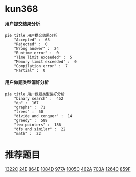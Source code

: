 # kun368

<!-- tabs:start -->



#### **用户提交结果分析**

```mermaid
pie title 用户提交结果分析
    "Accepted" :  63
    "Rejected" :  0
    "Wrong answer" :  24
    "Runtime error" :  0
    "Time limit exceeded" :  5
    "Memory limit exceeded" :  0
    "Compilation error" :  7
    "Partial" :  0
```

#### **用户做题类型偏好分析**

```mermaid
pie title 用户做题类型偏好分析
    "binary search" :  452
    "dp" :  167
    "graphs" :  71
    "trees" :  50
    "divide and conquer" :  14
    "greedy" :  589
    "two pointers" :  186
    "dfs and similar" :  22
    "math" :  22
```



<!-- tabs:end -->
# 推荐题目
[1322C](https://codeforces.com/contest/1322/problem/C)
[24E](https://codeforces.com/contest/24/problem/E)
[864E](https://codeforces.com/contest/864/problem/E)
[1084D](https://codeforces.com/contest/1084/problem/D)
[977A](https://codeforces.com/contest/977/problem/A)
[1005C](https://codeforces.com/contest/1005/problem/C)
[462A](https://codeforces.com/contest/462/problem/A)
[703A](https://codeforces.com/contest/703/problem/A)
[1264C](https://codeforces.com/contest/1264/problem/C)
[859F](https://codeforces.com/contest/859/problem/F)
